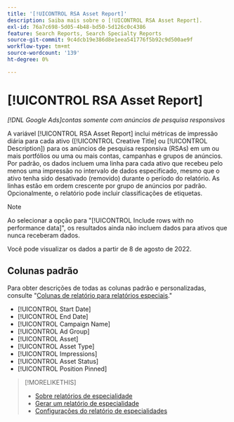 ```yaml
---
title: '[!UICONTROL RSA Asset Report]'
description: Saiba mais sobre o [!UICONTROL RSA Asset Report].
exl-id: 76a7c698-5d05-4b48-bd50-5d126c0c4386
feature: Search Reports, Search Specialty Reports
source-git-commit: 9c4dcb19e386d8e1eea541776f5b92c9d500ae9f
workflow-type: tm+mt
source-wordcount: '139'
ht-degree: 0%

---
```


# [!UICONTROL RSA Asset Report]

*[!DNL Google Ads]contas somente com anúncios de pesquisa responsivos*

A variável [!UICONTROL RSA Asset Report] inclui métricas de impressão diária para cada ativo ([!UICONTROL Creative Title] ou [!UICONTROL Description]) para os anúncios de pesquisa responsiva (RSAs) em um ou mais portfólios ou uma ou mais contas, campanhas e grupos de anúncios. Por padrão, os dados incluem uma linha para cada ativo que recebeu pelo menos uma impressão no intervalo de dados especificado, mesmo que o ativo tenha sido desativado (removido) durante o período do relatório. As linhas estão em ordem crescente por grupo de anúncios por padrão. Opcionalmente, o relatório pode incluir classificações de etiquetas.

>[!NOTE]
>
>Ao selecionar a opção para &quot;[!UICONTROL Include rows with no performance data]&quot;, os resultados ainda não incluem dados para ativos que nunca receberam dados.

Você pode visualizar os dados a partir de 8 de agosto de 2022.<!-- Later: You can view data for the previous 36 months. -->

## Colunas padrão

Para obter descrições de todas as colunas padrão e personalizadas, consulte &quot;[Colunas de relatório para relatórios especiais](specialty-report-columns.md).&quot;

* [!UICONTROL Start Date]
* [!UICONTROL End Date]
* [!UICONTROL Campaign Name]
* [!UICONTROL Ad Group]
* [!UICONTROL Asset]
* [!UICONTROL Asset Type]
* [!UICONTROL Impressions]
* [!UICONTROL Asset Status]
* [!UICONTROL Position Pinned]

>[!MORELIKETHIS]
>
>* [Sobre relatórios de especialidade](specialty-report-about.md)
>* [Gerar um relatório de especialidade](specialty-report-generate.md)
>* [Configurações do relatório de especialidades](specialty-report-settings.md)
